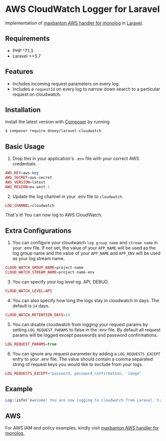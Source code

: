 # AWS CloudWatch Logger for Laravel

Implementation of [maxbanton AWS handler for monolog](https://github.com/maxbanton/cwh) in [Laravel](https://github.com/laravel/laravel).

## Requirements

- PHP ^7.1.3
- Laravel >=5.7

## Features

- Includes incoming request parameters on every log.
- Includes a `requestId` on every log to narrow down search to a particular request on cloudwatch.

## Installation

Install the latest version with [Composer](https://getcomposer.org/) by running

```bash
$ composer require dneey/laravel-cloudwatch
```

## Basic Usage

1. Drop this in your application's `.env` file with your correct AWS credentials.

```php
AWS_KEY=aws-key
AWS_SECRET=aws-secret
AWS_VERSION=latest
AWS_REGION=eu-west-1
```

2. Update the log channel in your .env file to `cloudwatch`.

```php
LOG_CHANNEL=cloudwatch
```

That's it! You can now log to AWS CloudWatch.

## Extra Configurations

1. You can configure your cloudwatch `log group name` and `stream name` in your .env file. If not set, the value of your `APP_NAME` will be used as the log group name and the value of your `APP_NAME` and `APP_ENV` will be used as your log stream name.

```php
CLOUD_WATCH_GROUP_NAME=project-name
CLOUD_WATCH_STREAM_NAME=project-name-env
```

3. You can specify your log level eg. API, DEBUG.

```php
CLOUD_WATCH_LEVEL=API
```

4. You can also specify how long the logs stay in cloudwatch in days. The default is `14` days.

```php
CLOUD_WATCH_RETENTION_DAYS=14
```

5. You can disable cloudwatch from logging your request params by setting `LOG_REQUEST_PARAMS` to false in the .env file. By default all request params will be logged except passwords and password confirmations.

```php
LOG_REQUEST_PARAMS=true
```

6. You can ignore any request parameter by adding a `LOG_REQUESTS_EXCEPT` entry to your .env file. The value should contain a comma separated string of request keys you would like to exclude from your logs.

```php
LOG_REQUESTS_EXCEPT="password, password_confirmation, 'image"
```

## Example

```php
Log::info('Awesome! You are now logging to cloudwatch from Laravel.');
```

## AWS

For AWS IAM and policy examples, kindly visit [maxbanton AWS handler for monolog.](https://github.com/maxbanton/cwh)
